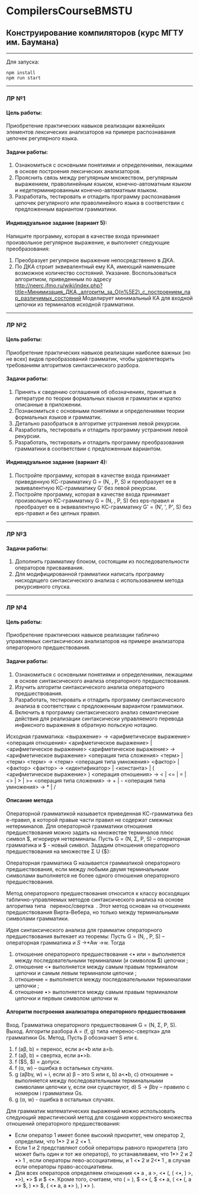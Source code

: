# CompilersCourseBMSTU
## Конструирование компиляторов (курс МГТУ им. Баумана)

---
Для запуска:
```
npm install
npm run start
```
---

### ЛР №1
#### Цель работы:
Приобретение практических навыков реализации важнейших элементов лексических анализаторов на примере распознавания цепочек регулярного языка.

#### Задачи работы:
1. Ознакомиться с основными понятиями и определениями, лежащими в основе построения лексических анализаторов.
2. Прояснить связь между регулярным множеством, регулярным выражением, праволинейным языком, конечно-автоматным языком и недетерминированным конечно-автоматным языком.
3. Разработать, тестировать и отладить программу распознавания цепочек регулярного или праволинейного языка в соответствии с предложенным вариантом грамматики.

#### Индивидуальное задание (вариант 5): 
Напишите программу, которая в качестве входа принимает произвольное регулярное выражение, и выполняет следующие преобразования:
1. Преобразует регулярное выражение непосредственно в ДКА.
2. По ДКА строит эквивалентный ему КА, имеющий наименьшее возможное количество состояний.
Указание. Воспользоваться алгоритмом, приведенным по адресу http://neerc.ifmo.ru/wiki/index.php?title=Минимизация_ДКА,_алгоритм_за_O(n%5E2)_с_построением_пар_различимых_состояний
Моделирует минимальный КА для входной цепочки из терминалов исходной грамматики.
---
### ЛР №2
#### Цель работы: 
Приобретение практических навыков реализации наиболее важных (но не всех) видов преобразований грамматик, чтобы удовлетворить требованиям алгоритмов синтаксического разбора.

#### Задачи работы:
1. Принять к сведению соглашения об обозначениях, принятые в литературе по теории формальных языков и грамматик и кратко описанные в приложении.
2. Познакомиться с основными понятиями и определениями теории формальных языков и грамматик.
3. Детально разобраться в алгоритме устранения левой рекурсии.
4. Разработать, тестировать и отладить программу устранения левой рекурсии.
5. Разработать, тестировать и отладить программу преобразования грамматики в соответствии с предложенным вариантом.

#### Индивидуальное задание (вариант 4):
1. Постройте программу, которая в качестве входа принимает приведенную КС-грамматику G = (N, , P, S) и преобразует ее в эквивалентную КС-грамматику G' без левой рекурсии. 
2. Постройте программу, которая в качестве входа принимает произвольную КС-грамматику G = (N, , P, S) без eps-правил и преобразует ее в эквивалентную КС-грамматику G' = (N’, ', P', S) без eps-правил и без цепных правил.
---
### ЛР №3
#### Задачи работы:
1. Дополнить грамматику блоком, состоящим из последовательности операторов присваивания.
2. Для модифицированной грамматики написать программу нисходящего синтаксического анализа с использованием метода рекурсивного спуска.
---
### ЛР №4
#### Цель работы: 
Приобретение практических навыков реализации таблично управляемых синтаксических анализаторов на примере анализатора операторного предшествования.

#### Задачи работы:
1. Ознакомиться с основными понятиями и определениями, лежащими в основе синтаксического анализа операторного предшествования.
2. Изучить алгоритм синтаксического анализа операторного предшествования.
3. Разработать, тестировать и отладить программу синтаксического анализа в соответствии с предложенным вариантом грамматики.
4. Включить в программу синтаксического анализ семантические действия для реализации синтаксически управляемого перевода инфиксного выражения в обратную польскую нотацию.

Исходная грамматика:
<выражение> -> <арифметическое выражение> <операция отношения> <арифметическое выражение> | <арифметическое выражение>
<арифметическое выражение> -> <арифметическое выражение> <операция типа сложения> <терм> | <терм>
<терм> -> <терм> <операция типа умножения> <фактор> | <фактор>
<фактор> -> <идентификатор> | <константа> | ( <арифметическое выражение> )
<операция отношения> -> < | <= | = | <> | > | >=
<операция типа сложения> -> + | -
<операция типа умножения> -> * | /

#### Описание метода

Операторной грамматикой называется приведенная КС-грамматика без e-правил, в которой правые части правил не содержат смежных нетерминалов.
Для операторной грамматики отношения предшествования можно задать на множестве терминалов плюс символ $, игнорируя нетерминалы. Пусть G = (N, Σ, Р, S) – операторная грамматика и $ - новый символ. Зададим отношения операторного предшествования на множестве Σ U {$}: 

Операторная грамматика G называется грамматикой операторного предшествования, если между любыми двумя терминальными символами выполняется не более одного отношения операторного предшествования.

Метод операторного предшествования относится к классу восходящих таблично-управляемых методов синтаксического анализа на основе алгоритма типа  перенос/свертка . Этот метод основан на отношениях предшествования Вирта-Вебера, но только между терминальными символами грамматики.

Идея синтаксического анализа для грамматик операторного предшествования вытекает из теоремы:
Пусть G = (N, , Р, S) – операторная грамматика и $S$ ->*Aw ->w. Тогда
1) отношение операторного предшествования <• или = выполняется между последовательными терминалами (и символом $) цепочки ;
2) отношение <• выполняется между самым правым терминалом цепочки  и самым левым терминалом цепочки ;
3) отношение = выполняется между последовательными терминалами цепочки ;
4) отношение •> выполняется между самым правым терминалом цепочки  и первым символом цепочки w.

#### Алгоритм построения анализатора операторного предшествования

Вход. Грамматика операторного предшествования G = (N, Σ, Р, S).
Выход. Алгоритм разбора A = (f, g) типа «перенос-свертка» для грамматики Gs.
Метод. Пусть β обозначает S или ε.
1) f (aβ, b) = перенос, если a<•b или a=b.
2) f (aβ, b) = свертка, если a•>b.
3) f ($S, $) = допуск.
4) f (α, w) – ошибка в остальных случаях.
5) g (aβbγ, w) = i, если 
        a)  β – это S или ε,
        b) a<•b,
c) отношение = выполняется между последовательными терминальными символами цепочки γ, если они существуют,
d) S ->  βbγ – правило с номером i грамматики Gs.
6) g (α, w) - ошибка в остальных случаях.

Для грамматик математических выражений можно использовать следующий эвристический метод для создания корректного множества отношений операторного предшествования:
- Если оператор 1 имеет более высокий приоритет, чем оператор  2, определим, что  1•> 2 и 2 <• 1.
- Если  1 и  2 представляют собой операторы равного приоритета (это может быть один и тот же оператор), то устанавливаем, что  1•> 2  и  2 •> 1 , если операторы лево-ассоциативны, и 1 <• 2  и  2<• 1 , в случае если операторы право-ассоциативны. 
- Для всех операторов  определяем отношения   <• a , a >,  <• (, ( <•, ) >, •>),  •> $ и $ <•. Кроме того, считаем, что ( = ), $ <• (, $ <• a, ( <• (, a •> $, ) •> $, ( <• a, a •> ), ) •> ).

